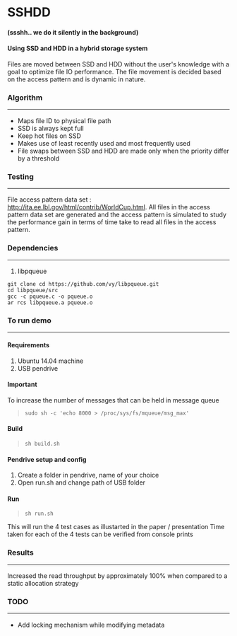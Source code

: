 # SSHDD
#### (ssshh.. we do it silently in the background)
#### Using SSD and HDD in a hybrid storage system
Files are moved between SSD and HDD without the user's knowledge with a goal to optimize file IO performance. The file movement is decided based on the access pattern and is dynamic in nature.

### Algorithm<hr>
* Maps file ID to physical file path
* SSD is always kept full
* Keep hot files on SSD
* Makes use of least recently used and most frequently used
* File swaps between SSD and HDD are made only when the priority differ by a threshold

### Testing<hr>
File access pattern data set : http://ita.ee.lbl.gov/html/contrib/WorldCup.html. All files in the access pattern data set are generated and the access pattern is simulated to study the performance gain in terms of time take to read all files in the access pattern.

### Dependencies<hr>
1. libpqueue
```
git clone cd https://github.com/vy/libpqueue.git
cd libpqueue/src
gcc -c pqueue.c -o pqueue.o
ar rcs libpqueue.a pqueue.o
```

### To run demo<hr>
#### Requirements
1. Ubuntu 14.04 machine
2. USB pendrive

#### Important
To increase the number of messages that can be held in message queue
>`sudo sh -c 'echo 8000 > /proc/sys/fs/mqueue/msg_max'`

#### Build
>`sh build.sh`

#### Pendrive setup and config
1. Create a folder in pendrive, name of your choice
2. Open run.sh and change path of USB folder

#### Run
>`sh run.sh`

This will run the 4 test cases as illustarted in the paper / presentation
Time taken for each of the 4 tests can be verified from console prints

### Results<hr>
Increased the read throughput by approximately 100% when compared to a static allocation strategy

### TODO<hr>
* Add locking mechanism while modifying metadata

